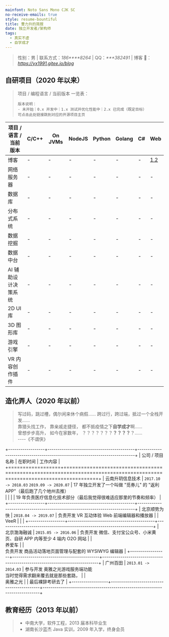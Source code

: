 ```yaml
---
mainfont: Noto Sans Mono CJK SC
no-receive-emails: true
style: resume-bountiful
title: 曹力升的简报
date: 独立开发者/架构师
tags:
  - 真实不虚
  - 自学成才
---
```


> 性别：男 | 联系方式：_186****8264_ | QQ：_***382491_ | 博客 🔗：_<https://yx1991.gitee.io/blog>_

## 自研项目（2020 年以来）



> 项目 / 编程语言 / 当前版本 一览表：
>
> ```
> 版本说明：
> - 未开始｜0.x 开发中｜1.x 测试并优化性能中｜2.x 已完成（既定目标）
> 可点击此处链接跳到对应的开源项目主页
> ```

<div class="projects">
<style>
@media only screen and (min-width: 1080px) {
  .markdown-body .projects + table th { width: calc((100 * var(--mdvw) - 300px) / 7); }
  .markdown-body .projects + table th:first-of-type { width: 300px; }
}
</style>
</div>

| 项目 / 语言 / 当前版本 | C/C++ | On JVMs | NodeJS | Python | Golang | C#  | Web              |
| ---------------------- | ----- | ------- | ------ | ------ | ------ | --- | ---------------- |
| 博客                   | -     | -       | -      | -      | -      | -   | [1.2](proj:blog) |
| 网络服务器             | -     | -       | -      | -      | -      | -   | -                |
| 数据库                 | -     | -       | -      | -      | -      | -   | -                |
| 分布式系统             | -     | -       | -      | -      | -      | -   | -                |
| 数据挖掘               | -     | -       | -      | -      | -      | -   | -                |
| 数据中台               | -     | -       | -      | -      | -      | -   | -                |
| AI 辅助设计决策系统    | -     | -       | -      | -      | -      | -   | -                |
| 2D UI 库               | -     | -       | -      | -      | -      | -   | -                |
| 3D 图形库              | -     | -       | -      | -      | -      | -   | -                |
| 游戏引擎               | -     | -       | -      | -      | -      | -   | -                |
| VR 内容创作插件        | -     | -       | -      | -      | -      | -   | -                |

## 造化弄人（2020 年以前）

> 写过码，跳过槽，偶尔闲来休个病假...... 跨过行，跨过端，抵过一个全栈开发......<br>
> 靠猎头找工作， 靠亲戚走捷径， 都不抵疫情之下**自学成才**啊......<br>
> 曾想步步高升， 如今在家数年， ？？？？？？？**？？？？**？......<br>
> ----《不谓侠》

<div class="experiences">
<style>
@media only screen and (min-width: 1080px) {
  .markdown-body .experiences + table th:nth-of-type(1) { width: 16%; }
  .markdown-body .experiences + table th:nth-of-type(2) { width: 1%; }
}
</style>
</div>

+------------------+-------------------------------------------+----------------------------------------------------------------------------+
| 公司 / 项目 名称 | 在职时间                                  | 工作内容                                                                   |
+==================+===========================================+============================================================================+
| 云南升玥信息技术 | `2017.10 -> 2018.03` `2019.09 -> 2020.07` | 17 年独立开发了一个叫做 "觅券儿" 的 "返利 APP"（最后跑了几个地州去推）<br> |
|                  |                                           | 19 年负责医疗信息化技术部分（最后我觉得很难适应那里的节奏和频率）          |
+------------------+-------------------------------------------+----------------------------------------------------------------------------+
| 北京顺势为快     | `2018.04 -> 2019.07`                      | 负责开发 VR 互动体验 Web 前端编辑器和播放器                                |
| <br> VeeR        |                                           |                                                                            |
+------------------+-------------------------------------------+----------------------------------------------------------------------------+
| 北京渤海融诚     | `2015.05 -> 2016.06`                      | 负责开发 微信、支付宝公众号、小米黄页、自研 APP 内等至少 4 端内 O2O 网站   |
| <br> 养爱车      |                                           | <br> 负责开发 商品活动落地页面管理与配套的 WYSIWYG 编辑器                  |
+------------------+-------------------------------------------+----------------------------------------------------------------------------+
| 广州百田         | `2013.01 -> 2014.03`                      | 参与开发 奥雅之光游戏服务端功能 <br> 当时觉得需求翻来覆去就是那些套路，    |
| <br> 奥雅之光    |                                           | 最后裸辞考研去了                                                           |
+------------------+-------------------------------------------+----------------------------------------------------------------------------+

## 教育经历（2013 年以前）

> - 中南大学，软件工程，2013 届本科毕业生
> - 湖南长沙蓝杰 Java 实训，2009 年入学，终身会员
